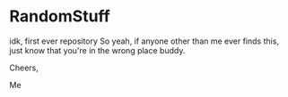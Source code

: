 # RandomStuff
idk, first ever repository
So yeah, if anyone other than me ever finds this, just know that you're in the wrong place buddy.

Cheers,

Me
